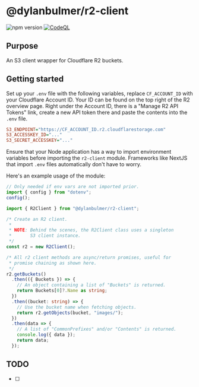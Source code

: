 # @dylanbulmer/r2-client

![npm version](https://img.shields.io/npm/v/@dylanbulmer/r2-client)
[![CodeQL](https://github.com/DylanBulmer/r2-client/actions/workflows/codeql.yml/badge.svg?branch=main)](https://github.com/DylanBulmer/r2-client/actions/workflows/codeql.yml)

## Purpose

An S3 client wrapper for Cloudflare R2 buckets.

## Getting started

Set up your `.env` file with the following variables, replace `CF_ACCOUNT_ID` with your Cloudflare Account ID. Your ID can be found on the top right of the R2 overview page. Right under the Account ID, there is a "Manage R2 API Tokens" link, create a new API token there and paste the contents into the `.env` file.

```ini
S3_ENDPOINT="https://CF_ACCOUNT_ID.r2.cloudflarestorage.com"
S3_ACCESSKEY_ID="..."
S3_SECRET_ACCESSKEY="..."
```

Ensure that your Node application has a way to import environment variables before importing the `r2-client` module. Frameworks like NextJS that import `.env` files automatically don't have to worry.

Here's an example usage of the module:

```ts
// Only needed if env vars are not imported prior.
import { config } from "dotenv";
config();

import { R2Client } from "@dylanbulmer/r2-client";

/* Create an R2 client.
 *
 * NOTE: Behind the scenes, the R2Client class uses a singleton
 *       S3 client instance.
 */
const r2 = new R2Client();

/* All r2 client methods are async/return promises, useful for
 * promise chaining as shown here.
 */
r2.getBuckets()
  .then(({ Buckets }) => {
    // An object containing a list of "Buckets" is returned.
    return Buckets[0]?.Name as string;
  })
  .then((bucket: string) => {
    // Use the bucket name when fetching objects.
    return r2.getObjects(bucket, "images/");
  })
  .then(data => {
    // A list of "CommonPrefixes" and/or "Contents" is returned.
    console.log({ data });
    return data;
  });
```

## TODO

- [ ]
